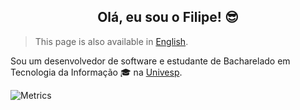 <h2 align=center>Olá, eu sou o Filipe! 😎</h2>

> This page is also available in [English](https://github.com/filimor/filimor/blob/main/README.md).

Sou um desenvolvedor de software e estudante de Bacharelado em Tecnologia da Informação 🎓 na [Univesp](https://github.com/univesp).

![Metrics](https://metrics.lecoq.io/filimor?template=classic&base.indepth=true&base.hireable=true&base.repositories=0&base.metadata=0&languages=1&lines=1&base=header%2C%20activity%2C%20community%2C%20repositories%2C%20metadata&base.indepth=true&base.hireable=true&base.skip=false&languages=false&languages.ignored=TSQL&languages.limit=8&languages.threshold=0%25&languages.other=false&languages.colors=github&languages.sections=most-used&languages.details=percentage&languages.indepth=false&languages.analysis.timeout=15&languages.analysis.timeout.repositories=7.5&languages.categories=markup%2C%20programming&languages.recent.categories=markup%2C%20programming&languages.recent.load=300&languages.recent.days=14&lines=false&lines.sections=base&lines.repositories.limit=4&lines.history.limit=10&lines.delay=0&config.timezone=America%2FSao_Paulo&config.twemoji=true&config.octicon=true)

